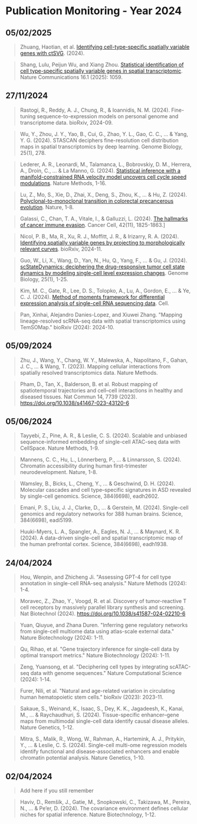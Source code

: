 # Publication Monitoring - Year 2024

## 05/02/2025
> Zhuang, Haotian, et al. [Identifying cell-type-specific spatially variable genes with ctSVG](https://www.researchsquare.com/article/rs-5655066/v1). (2024).

> Shang, Lulu, Peijun Wu, and Xiang Zhou. [Statistical identification of cell type-specific spatially variable genes in spatial transcriptomic](https://www-nature-com.eproxy.lib.hku.hk/articles/s41467-025-56280-4). Nature Communications 16.1 (2025): 1059.

## 27/11/2024

> Rastogi, R., Reddy, A. J., Chung, R., & Ioannidis, N. M. (2024).
  Fine-tuning sequence-to-expression models on personal genome and transcriptome data. bioRxiv, 2024-09.

> Wu, Y., Zhou, J. Y., Yao, B., Cui, G., Zhao, Y. L., Gao, C. C., ... & Yang, Y. G. (2024).
  STASCAN deciphers fine-resolution cell distribution maps in spatial transcriptomics by deep learning. Genome Biology, 25(1), 278.

> Lederer, A. R., Leonardi, M., Talamanca, L., Bobrovskiy, D. M., Herrera, A., Droin, C., ... & La Manno, G. (2024).
  [Statistical inference with a manifold-constrained RNA velocity model uncovers cell cycle speed
  modulations](https://www.nature.com/articles/s41592-024-02471-8).
  Nature Methods, 1-16.
  
> Lu, Z., Mo, S., Xie, D., Zhai, X., Deng, S., Zhou, K., ... & Hu, Z. (2024).
  [Polyclonal-to-monoclonal transition in colorectal precancerous
  evolution](https://www.nature.com/articles/s41586-024-08133-1).
  Nature, 1-8.

> Galassi, C., Chan, T. A., Vitale, I., & Galluzzi, L. (2024).
  [The hallmarks of cancer immune evasion](https://www.cell.com/cancer-cell/fulltext/S1535-6108(24)00358-1).
  Cancer Cell, 42(11), 1825-1863.]

> Nicol, P. B., Ma, R., Xu, R. J., Moffitt, J. R., & Irizarry, R. A. (2024).
  [Identifying spatially variable genes by projecting to morphologically relevant
  curves](https://www.biorxiv.org/content/10.1101/2024.11.21.624653v1). bioRxiv, 2024-11.

> Guo, W., Li, X., Wang, D., Yan, N., Hu, Q., Yang, F., ... & Gu, J. (2024).
  [scStateDynamics: deciphering the drug-responsive tumor cell state dynamics by modeling single-cell level
  expression changes](https://genomebiology.biomedcentral.com/articles/10.1186/s13059-024-03436-y).
  Genome Biology, 25(1), 1-25.

> Kim, M. C., Gate, R., Lee, D. S., Tolopko, A., Lu, A., Gordon, E., ... & Ye, C. J. (2024).
  [Method of moments framework for differential expression analysis of single-cell RNA sequencing
  data](https://www.cell.com/cell/fulltext/S0092-8674%2824%2901144-9). Cell.
  
> Pan, Xinhai, Alejandro Danies-Lopez, and Xiuwei Zhang.
  "Mapping lineage-resolved scRNA-seq data with spatial transcriptomics using TemSOMap." bioRxiv (2024): 2024-10.


## 05/09/2024

> Zhu, J., Wang, Y., Chang, W. Y., Malewska, A., Napolitano, F., Gahan, J. C., ... & Wang, T. (2023).
  Mapping cellular interactions from spatially resolved transcriptomics data. Nature Methods.

> Pham, D., Tan, X., Balderson, B. et al. Robust mapping of spatiotemporal trajectories and cell–cell interactions in healthy and diseased tissues. Nat Commun 14, 7739 (2023). https://doi.org/10.1038/s41467-023-43120-6

## 05/06/2024

> Tayyebi, Z., Pine, A. R., & Leslie, C. S. (2024). 
  Scalable and unbiased sequence-informed embedding of single-cell ATAC-seq data with CellSpace. Nature Methods, 1-9.

> Mannens, C. C., Hu, L., Lönnerberg, P., ... & Linnarsson, S. (2024). 
  Chromatin accessibility during human first-trimester neurodevelopment. Nature, 1-8.

> Wamsley, B., Bicks, L., Cheng, Y., ... & Geschwind, D. H. (2024). 
  Molecular cascades and cell type–specific signatures in ASD revealed by single-cell genomics. Science, 384(6698), eadh2602.

> Emani, P. S., Liu, J. J., Clarke, D., ... & Gerstein, M. (2024). 
  Single-cell genomics and regulatory networks for 388 human brains. Science, 384(6698), eadi5199.

> Huuki-Myers, L. A., Spangler, A., Eagles, N. J., ... & Maynard, K. R. (2024). 
  A data-driven single-cell and spatial transcriptomic map of the human prefrontal cortex. Science, 384(6698), eadh1938.

## 24/04/2024

> Hou, Wenpin, and Zhicheng Ji. "Assessing GPT-4 for cell type annotation in single-cell RNA-seq analysis." Nature Methods (2024): 1-4.

> Moravec, Z., Zhao, Y., Voogd, R. et al. Discovery of tumor-reactive T cell receptors by massively parallel library synthesis and screening. Nat Biotechnol (2024). https://doi.org/10.1038/s41587-024-02210-6

> Yuan, Qiuyue, and Zhana Duren. "Inferring gene regulatory networks from single-cell multiome data using atlas-scale external data." Nature Biotechnology (2024): 1-11.

> Qu, Rihao, et al. "Gene trajectory inference for single-cell data by optimal transport metrics." Nature Biotechnology (2024): 1-11.

> Zeng, Yuansong, et al. "Deciphering cell types by integrating scATAC-seq data with genome sequences." Nature Computational Science (2024): 1-14.

> Furer, Nili, et al. "Natural and age-related variation in circulating human hematopoietic stem cells." bioRxiv (2023): 2023-11.

> Sakaue, S., Weinand, K., Isaac, S., Dey, K. K., Jagadeesh, K., Kanai, M., ... & Raychaudhuri, S. (2024). Tissue-specific enhancer–gene maps from multimodal single-cell data identify causal disease alleles. Nature Genetics, 1-12.

> Mitra, S., Malik, R., Wong, W., Rahman, A., Hartemink, A. J., Pritykin, Y., ... & Leslie, C. S. (2024). Single-cell multi-ome regression models identify functional and disease-associated enhancers and enable chromatin potential analysis. Nature Genetics, 1-10.

## 02/04/2024

> Add here if you still remember

> Haviv, D., Remšík, J., Gatie, M., Snopkowski, C., Takizawa, M., Pereira, N., ... & Pe’er, D. (2024). The covariance environment defines cellular niches for spatial inference. Nature Biotechnology, 1-12.

